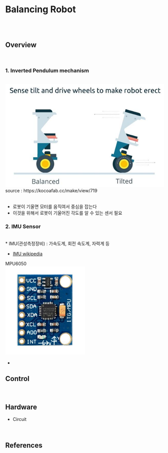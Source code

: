 
<!--
추가해야 할 것
1. 밸런싱 로봇 개요
2. 제어 블록선도
3. 하드웨어 설명
    기구물
    회로도
    각 부품 설명
4. 참조한 것들
    상보필터 알고리즘
    STM32 문서(프로그래밍 메뉴얼, 데이터시트)
    OScopeCtrl Class 라이브러리
    상민이형 WizFi 설정 메뉴얼
    논문들...
-->

# Balancing Robot
<br>
<br>

## Overview
<br>

### 1. Inverted Pendulum mechanism
<br>

<img src="img/br_mechanism.JPG" width="500">
source : https://kocoafab.cc/make/view/719
<br><br>

* 로봇이 기울면 모터를 움직여서 중심을 잡는다
* 이것을 위해서 로봇이 기울어진 각도를 알 수 있는 센서 필요

### 2. IMU Sensor
<br>
* IMU(관성측정장비) : 가속도계, 회전 속도계, 자력계 등<br>

  * [IMU wikipedia](https://ko.wikipedia.org/wiki/%EA%B4%80%EC%84%B1_%EC%B8%A1%EC%A0%95_%EC%9E%A5%EB%B9%84)

MPU6050<br>
<img src="img/br_imu_sensor.JPG" width="250">

*

## Control
<!--
제어 블록선도 그림
-->
<br>

## Hardware
- Circuit
<br>

## References
<br>
